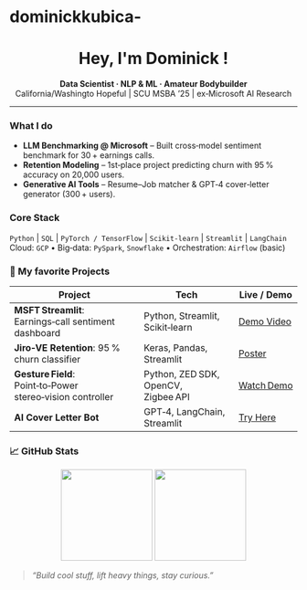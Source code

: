 # dominickkubica-
<h1 align="center">Hey, I'm Dominick !</h1>

<p align="center">
  <strong>Data Scientist · NLP & ML  · Amateur Bodybuilder</strong><br>
  California/Washingto Hopeful | SCU MSBA ’25 | ex‑Microsoft AI Research
</p>

---

### What I do
- **LLM Benchmarking @ Microsoft** – Built cross‑model sentiment benchmark for 30 + earnings calls.<br>
- **Retention Modeling** – 1st‑place project predicting churn with 95 % accuracy on 20,000 users.<br>
- **Generative AI Tools** – Resume–Job matcher & GPT‑4 cover‑letter generator (300 + users).

### Core Stack
`Python` | `SQL` | `PyTorch / TensorFlow` | `Scikit‑learn` | `Streamlit` | `LangChain`  
Cloud: `GCP` • Big‑data: `PySpark`, `Snowflake` • Orchestration: `Airflow` (basic)

### 📌 My favorite Projects
| Project | Tech | Live / Demo |
|---------|------|-------------|
| **MSFT Streamlit**: Earnings‑call sentiment dashboard | Python, Streamlit, Scikit‑learn | [Demo Video](#) |
| **Jiro‑VE Retention**: 95 % churn classifier | Keras, Pandas, Streamlit | [Poster](#) |
| **Gesture Field**: Point‑to‑Power stereo‑vision controller | Python, ZED SDK, OpenCV, Zigbee API | [Watch Demo](#) |
| **AI Cover Letter Bot** | GPT‑4, LangChain, Streamlit | [Try Here](#) |

### 📈 GitHub Stats
<p align="center">
  <img src="https://github-readme-stats.vercel.app/api?username=dominickkubica&show_icons=true&theme=default" height="160">
  <img src="https://github-readme-stats.vercel.app/api/top-langs/?username=dominickkubica&layout=compact" height="160">
</p>

> _“Build cool stuff, lift heavy things, stay curious.”_

